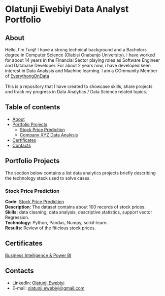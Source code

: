 # Olatunji Ewebiyi Data Analyst Portfolio

## About

Hello, I'm Tunji! I have a strong technical background and a Bachelors degree in Computer Science (Olabisi Onabanjo University). I have worked for about 14 years in the Financial Sector playing roles as Software Engineer and Database Developer. For about 2 years now, i have developed keen interest in Data Analysis and Machine learning. I am a COmmunity Member of [EverythongOnData](https://everythingondata.com/)    
<br>
This is a repository that I have created to showcase skills, share projects and track my progress in Data Analytics / Data Science related topics.
<br>

## Table of contents
- [About](#about)
- [Portfolio Projects](#portfolio-projects)
	+ [Stock Price Prediction](#stock-price-prediction)
	+ [Company XYZ Data Analysis](#company-xyz-data-analysis)
- [Certificates](#certificates)
- [Contacts](#contacts)

## Portfolio Projects
The section below contains a list data analytics projects briefly describing the technology stack used to solve cases.

### Stock Price Prediction
**Code:** [Stock Price Prediction](https://github.com/olatunjie/Data-Analyst-Portfolio/blob/main/Stock%20Prediction/StockPrediction.ipynb)    
**Description:** The dataset contains about 100 records of stock prices.  
**Skills:** data cleaning, data analysis, descriptive statistics, support vector Regression.  
**Technology:** Python, Pandas, Numpy, scikit-learn.  
**Results:** Review of the fiticious stock prices. 


## Certificates
[Business Intelligence & Power BI](https://www.dropbox.com/s/hribh9f5vgjh92n/BUSINESS%20ANALYTICS%20AND%20POWER%20BI.pdf?dl=0)

## Contacts
- LinkedIn: [Olatunji Ewebiyi](https://www.linkedin.com/in/olatunji-ewebiyi-a4b8321a/)
- E-mail: olatunji.ewebiyi@gmail.com
